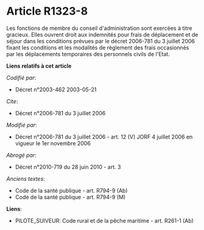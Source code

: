 # Article R1323-8

Les fonctions de membre du conseil d'administration sont exercées à titre gracieux. Elles ouvrent droit aux indemnités pour
frais de déplacement et de séjour dans les conditions prévues par le décret 2006-781 du 3 juillet 2006 fixant les conditions
et les modalités de règlement des frais occasionnés par les déplacements temporaires des personnels civils de l'Etat.

**Liens relatifs à cet article**

_Codifié par_:

  - Décret n°2003-462 2003-05-21

_Cite_:

  - Décret n°2006-781 du 3 juillet 2006

_Modifié par_:

  - Décret n°2006-781 du 3 juillet 2006 - art. 12 (V) JORF 4 juillet 2006 en vigueur le 1er novembre 2006

_Abrogé par_:

  - Décret n°2010-719 du 28 juin 2010 - art. 3

_Anciens textes_:

  - Code de la santé publique - art. R794-9 (Ab)
  - Code de la santé publique - art. R794-9 (M)

**Liens**:

  - PILOTE_SUIVEUR: Code rural et de la pêche maritime - art. R261-1 (Ab)
